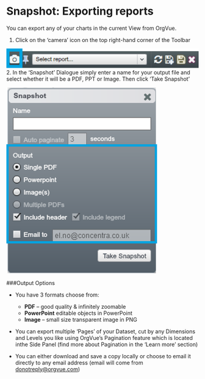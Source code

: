 # Snapshot: Exporting reports

You can export any of your charts in the current View from OrgVue.

1. Click on the ‘camera’ icon on the top right-hand corner of the Toolbar

  ![](5-014.snapshotcamera.png)
2. In the ‘Snapshot’ Dialogue simply enter a name for your output file and select whether it will be a PDF, PPT or Image. Then click ‘Take Snapshot’

![](5-015.takesnapshot.png)

###Output Options

* You have 3 formats choose from:
  * **PDF** – good quality & infinitely zoomable
  * **PowerPoint** editable objects in PowerPoint
  * **Image** – small size transparent image in PNG

* You can export multiple ‘Pages’ of your Dataset, cut by any Dimensions and Levels you like using OrgVue’s Pagination feature which is located inthe Side Panel (find more about Pagination in the ‘Learn more’ section)

* You can either download and save a copy locally or choose to email it directly to any email address (email will come from [donotreply@orgvue.com]()) 
